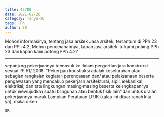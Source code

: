 ```yaml
---
title: 45789
date: 2021-02-26
category: Tanya-SC
tags: PPh
author: SR
---
```


Mohon informasinya, tentang jasa arsitek Jasa arsitek, tercantum di PPh 23 dan PPh 4.2, Mohon pencerahannya, kapan jasa arsitek itu kami potong PPh 23 dan kapan kami potong PPh 4.2?

---

sepanjang pekerjaannya termasuk ke dalam pengertian jasa konstruksi sesuai PP 51/ 2008: "Pekerjaan konstruksi adalah keseluruhan atau sebagian rangkaian kegiatan perencanaan dan/ atau pelaksanaan beserta pengawasan yang mencakup pekerjaan arsitektural, sipil, mekanikal, elektrikal, dan tata lingkungan masing-masing beserta kelengkapannya untuk mewujudkan suatu bangunan atau bentuk fisik lain" dan untuk uraian pekerjaannya masuk Lampiran Peraturan LPJK (kalau ini diluar ranah kita ya), maka diken

`SR`
